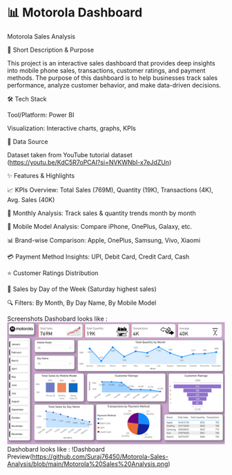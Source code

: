 # 📊 Motorola Dashboard

 Motorola Sales Analysis 

📝 Short Description & Purpose

This project is an interactive sales dashboard that provides deep insights into mobile phone sales, transactions, customer ratings, and payment methods.
The purpose of this dashboard is to help businesses track sales performance, analyze customer behavior, and make data-driven decisions.


🛠 Tech Stack

Tool/Platform: Power BI 

Visualization: Interactive charts, graphs, KPIs


📂 Data Source

Dataset taken from YouTube tutorial dataset (https://youtu.be/KdC5R7oPCAI?si=NVKWNbI-x7eJdZUn)


✨ Features & Highlights

📈 KPIs Overview: Total Sales (769M), Quantity (19K), Transactions (4K), Avg. Sales (40K)

📅 Monthly Analysis: Track sales & quantity trends month by month

📱 Mobile Model Analysis: Compare iPhone, OnePlus, Galaxy, etc.

📊 Brand-wise Comparison: Apple, OnePlus, Samsung, Vivo, Xiaomi

💳 Payment Method Insights: UPI, Debit Card, Credit Card, Cash


⭐ Customer Ratings Distribution

📆 Sales by Day of the Week (Saturday highest sales)

🔍 Filters: By Month, By Day Name, By Mobile Model

Screenshots
Dashobard looks like : ![Alt text](https://github.com/Suraj76450/Motorola-Sales-Analysis/blob/main/Motorola%20Sales%20Analysis.png)
Dashobard looks like : !Dashboard Preview(https://github.com/Suraj76450/Motorola-Sales-Analysis/blob/main/Motorola%20Sales%20Analysis.png)

